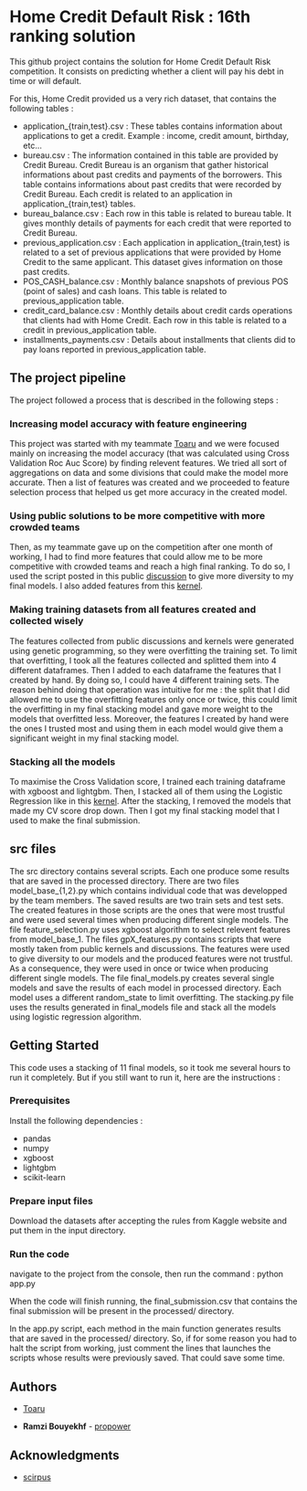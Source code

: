 # Home Credit Default Risk : 16th ranking solution

This github project contains the solution for Home Credit Default Risk competition. It consists on predicting whether a client will pay his debt in time or will default.

For this, Home Credit provided us a very rich dataset, that contains the following tables :
- application_{train,test}.csv : These tables contains information about applications to get a credit. Example : income, credit amount, birthday, etc...
- bureau.csv : The information contained in this table are provided by Credit Bureau. Credit Bureau is an organism that gather historical informations about past credits and payments of the borrowers. This table contains informations about past credits that were recorded by Credit Bureau. Each credit is related to an application in application_{train,test} tables.
- bureau_balance.csv : Each row in this table is related to bureau table. It gives monthly details of payments for each credit that were reported to Credit Bureau.
- previous_application.csv : Each application in application_{train,test} is related to a set of previous applications that were provided by Home Credit to the same applicant. This dataset gives information on those past credits.
- POS_CASH_balance.csv : Monthly balance snapshots of previous POS (point of sales) and cash loans. This table is related to previous_application table.
- credit_card_balance.csv : Monthly details about credit cards operations that clients had with Home Credit. Each row in this table is related to a credit in previous_application table.
- installments_payments.csv : Details about installments that clients did to pay loans reported in previous_application table.

## The project pipeline

The project followed a process that is described in the following steps :

### Increasing model accuracy with feature engineering 
This project was started with my teammate [Toaru](https://www.kaggle.com/marrvolo) and we were focused mainly on increasing the model accuracy (that was calculated using Cross Validation Roc Auc Score) by finding relevent features. We tried all sort of aggregations on data and some divisions that could make the model more accurate. Then a list of features was created and we proceeded to feature selection process that helped us get more accuracy in the created model. 

### Using public solutions to be more competitive with more crowded teams
Then, as my teammate gave up on the competition after one month of working, I had to find more features that could allow me to be more competitive with crowded teams and reach a high final ranking. To do so, I used the script posted in this public [discussion](https://www.kaggle.com/c/home-credit-default-risk/discussion/62983) to give more diversity to my final models. I also added features from this [kernel](https://www.kaggle.com/scirpus/hybrid-jeepy-and-lgb-ii).

### Making training datasets from all features created and collected wisely
The features collected from public discussions and kernels were generated using genetic programming, so they were overfitting the training set. To limit that overfitting, I took all the features collected and splitted them into 4 different dataframes. Then I added to each dataframe the features that I created by hand. By doing so, I could have 4 different training sets. The reason behind doing that operation was intuitive for me : the split that I did allowed me to use the overfitting features only once or twice, this could limit the overfitting in my final stacking model and gave more weight to the models that overfitted less. Moreover, the features I created by hand were the ones I trusted most and using them in each model would give them a significant weight in my final stacking model.

### Stacking all the models 
To maximise the Cross Validation score, I trained each training dataframe with xgboost and lightgbm. Then, I stacked all of them using the Logistic Regression like in this [kernel](https://www.kaggle.com/eliotbarr/stacking-test-sklearn-xgboost-catboost-lightgbm).
After the stacking, I removed the models that made my CV score drop down. Then I got my final stacking model that I used to make the final submission.

## src files
The src directory contains several scripts. Each one produce some results that are saved in the processed directory.
There are two files model_base_{1,2}.py which contains individual code that was developped by the team members. The saved results are two train sets and test sets. The created features in those scripts are the ones that were most trustful and were used several times when producing different single models.
The file feature_selection.py uses xgboost algorithm to select relevent features from model_base_1. 
The files gpX_features.py contains scripts that were mostly taken from public kernels and discussions. The features were used to give diversity to our models and the produced features were not trustful. As a consequence, they were used in once or twice when producing different single models.
The file final_models.py creates several single models and save the results of each model in processed directory. Each model uses a different random_state to limit overfitting.
The stacking.py file uses the results generated in final_models file and stack all the models using logistic regression algorithm.


## Getting Started

This code uses a stacking of 11 final models, so it took me several hours to run it completely. But if you still want to run it, here are the instructions :

### Prerequisites

Install the following dependencies :
- pandas
- numpy
- xgboost
- lightgbm
- scikit-learn

### Prepare input files

Download the datasets after accepting the rules from Kaggle website and put them in the input directory.

### Run the code

navigate to the project from the console, then run the command : python app.py

When the code will finish running, the final_submission.csv that contains the final submission will be present in the processed/ directory.

In the app.py script, each method in the main function generates results that are saved in the processed/ directory. So, if for some reason you had to halt the script from working, just comment the lines that launches the scripts whose results were previously saved. That could save some time.

## Authors

* [Toaru](https://www.kaggle.com/marrvolo)

* **Ramzi Bouyekhf** - [propower](https://www.kaggle.com/propower)

## Acknowledgments

* [scirpus](https://www.kaggle.com/scirpus)
